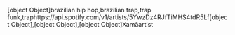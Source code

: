 [object Object]brazilian hip hop,brazilian trap,trap funk,traphttps://api.spotify.com/v1/artists/5YwzDz4RJfTiMHS4tdR5Lf[object Object],[object Object],[object Object]Xamãartist